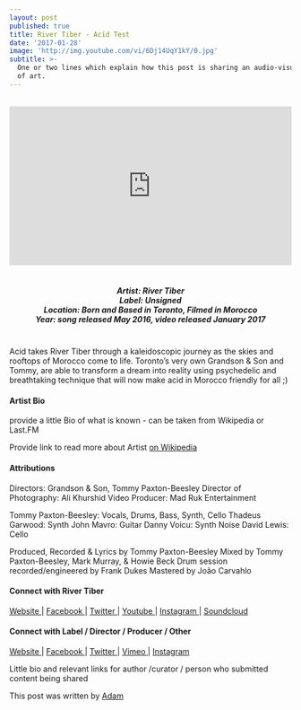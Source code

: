 ```yaml
---
layout: post
published: true
title: River Tiber - Acid Test
date: '2017-01-28'
image: 'http://img.youtube.com/vi/6Dj14UqY1kY/0.jpg'
subtitle: >-
  One or two lines which explain how this post is sharing an audio-visual work
  of art.
---
```

<style>.embed-container { position: relative; padding-bottom: 56.25%; height: 0; overflow: hidden; max-width: 100%; } .embed-container iframe, .embed-container object, .embed-container embed { position: absolute; top: 0; left: 0; width: 100%; height: 100%; }</style><br />
<div class="embed-container">
<iframe allowfullscreen="" frameborder="0" height="315" src="https://www.youtube.com/embed/6Dj14UqY1kY" width="560"></iframe></div>
<br>
<h5 style="text-align: center;">
Artist: River Tiber <br>
Label: Unsigned <br>
Location: Born and Based in Toronto, Filmed in Morocco <br>
Year: song released May 2016, video released January 2017
</h5>
<br>
Acid takes River Tiber through a kaleidoscopic journey as the skies and rooftops of Morocco come to life. Toronto’s very own Grandson & Son and Tommy, are able to transform a dream into reality using psychedelic and breathtaking technique that will now make acid in Morocco friendly for all ;)  

#### Artist Bio

provide a little Bio of what is known - can be taken from Wikipedia or Last.FM<br />

Provide link to read more about Artist [on Wikipedia]()

#### Attributions

Directors: Grandson & Son, Tommy Paxton-Beesley
Director of Photography: Ali Khurshid 
Video Producer: Mad Ruk Entertainment

Tommy Paxton-Beesley: Vocals, Drums, Bass, Synth, Cello
Thadeus Garwood: Synth
John Mavro: Guitar
Danny Voicu: Synth Noise
David Lewis: Cello

Produced, Recorded & Lyrics by Tommy Paxton-Beesley
Mixed by Tommy Paxton-Beesley, Mark Murray, & Howie Beck
Drum session recorded/engineered by Frank Dukes
Mastered by João Carvahlo


#### Connect with River Tiber

<a class="fa fa-globe" href="http://rivertiber.com/" target="_blank"> Website </a> |
<a class="fa fa-facebook" href="https://www.facebook.com/rivertiber" target="_blank"> Facebook </a> |
<a class="fa fa-twitter" href="https://twitter.com/rivertiber" target="_blank"> Twitter </a> |
<a class="fa fa-youtube" href="https://www.youtube.com/rivertibermusic" target="_blank"> Youtube </a> |
<a class="fa fa-instagram" href="https://www.instagram.com/rivertiber" target="_blank"> Instagram </a> |
<a class="fa fa-soundcloud" href="https://soundcloud.com/rivertiber" target="_blank"> Soundcloud </a> 

#### Connect with Label / Director / Producer / Other 

<a class="fa fa-globe" href="http://" target="_blank"> Website </a> |
<a class="fa fa-facebook" href="https://www.facebook.com/" target="_blank"> Facebook </a> |
<a class="fa fa-twitter" href="https://twitter.com/" target="_blank"> Twitter </a> |
<a class="fa fa-vimeo" href="https://vimeo.com/" target="_blank"> Vimeo </a> |
<a class="fa fa-instagram" href="https://www.instagram.com/" target="_blank"> Instagram </a>

Little bio and relevant links for author /curator / person who submitted content being shared

This post was written by [Adam](http://rwz.io/contributors/adam)
